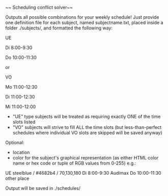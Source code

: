 ~~ Scheduling conflict solver~~

Outputs all possible combinations for your weekly schedule! 
Just provide one definition file for each subject, named subjectname.txt, 
placed inside a folder ./subjects/, and formatted the following way:

UE

Di 8:00-9:30

Do 10:00-11:30

or

VO

Mo 11:00-12:30

Di 11:00-12:30

Mi 11:00-12:00

- "UE" type subjects will be treated as requiring exactly ONE of the time slots
  listed
- "VO" subjects will strive to fill ALL the time slots (but less-than-perfect
  schedules where individual VO slots are skipped will be saved anyway)

Optional:
- location
- color for the subject's graphical representation
  (as either HTML color name or hex code or tuple of RGB values from 0-255)
e.g.:

UE
steelblue / #4682b4 / 70,130,180
Di 8:00-9:30 Audimax
Do 10:00-11:30 other place

Output will be saved in ./schedules/
